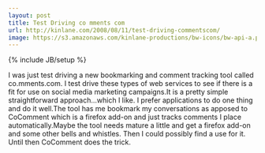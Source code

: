 ```yaml
---
layout: post
title: Test Driving co mments com
url: http://kinlane.com/2008/08/11/test-driving-commentscom/
image: https://s3.amazonaws.com/kinlane-productions/bw-icons/bw-api-a.png
---
```

{% include JB/setup %}
I was just test driving a new bookmarking and comment tracking tool called co.mments.com.  I test drive these types of web services to see if there is a fit for use on social media marketing campaigns.It is a pretty simple straightforward approach...which I like.  I prefer applications to do one thing and do it well.The tool has me bookmark my conversations as apposed to CoComment which is a firefox add-on and just tracks comments I place automatically.Maybe the tool needs mature a little and get a firefox add-on and some other bells and whistles.  Then I could possibly find a use for it.  Until then CoComment does the trick.